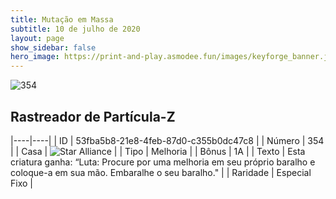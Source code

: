 ```yaml
---
title: Mutação em Massa
subtitle: 10 de julho de 2020
layout: page
show_sidebar: false
hero_image: https://print-and-play.asmodee.fun/images/keyforge_banner.jpg
---
```


![354](https://cdn.keyforgegame.com/media/card_front/pt/479_354_HJ428RH2M7HM_pt.png)

## Rastreador de Partícula-Z

|----|----|
| ID | 53fba5b8-21e8-4feb-87d0-c355b0dc47c8 |
| Número | 354 |
| Casa | ![Star Alliance](https://archonarcana.com/images/thumb/7/7d/Star_Alliance.png/22px-Star_Alliance.png "Aliança Estelar") |
| Tipo | Melhoria |
| Bônus | 1A |
| Texto | Esta criatura ganha: “Luta:  Procure por uma melhoria em seu próprio baralho e coloque-a em sua mão. Embaralhe o seu baralho." |
| Raridade | Especial Fixo |
